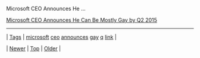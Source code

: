 <!--
title: Microsoft CEO Announces He Can Be Mostly Gay by Q2 2015
date: 2020-06-28T15:27:00.037Z
tags: microsoft, ceo, announces, gay, q, link
-->


Microsoft CEO Announces He ...

[Microsoft CEO Announces He Can Be Mostly Gay by Q2 2015](http://www.atlbanana.com/microsoft-ceo-announces-he-can-be-mostly-gay-by-q2-2015/)

<!--BOTTOM-POST-NAVIGATION-->
---

| [Tags](tags.md) | [microsoft](tag-microsoft.md) [ceo](tag-ceo.md) [announces](tag-announces.md) [gay](tag-gay.md) [q](tag-q.md) [link](tag-link.md) |

| [Newer](101914155999.md) | [Top](index.md) | [Older](101943850232.md) |